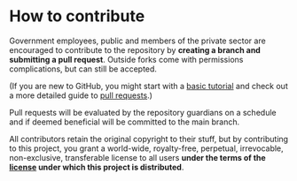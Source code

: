 # How to contribute

Government employees, public and members of the private sector are encouraged to
contribute to the repository by **creating a branch and submitting a pull
request**. Outside forks come with permissions complications, but can still be
accepted.

(If you are new to GitHub, you might start with a
[basic tutorial](https://help.github.com/articles/set-up-git) and check out a
more detailed guide to
[pull requests](https://help.github.com/articles/using-pull-requests/).)

Pull requests will be evaluated by the repository guardians on a schedule and if
deemed beneficial will be committed to the main branch.

All contributors retain the original copyright to their stuff, but by
contributing to this project, you grant a world-wide, royalty-free, perpetual,
irrevocable, non-exclusive, transferable license to all users **under the terms
of the [license](./LICENSE.md) under which this project is distributed**.
